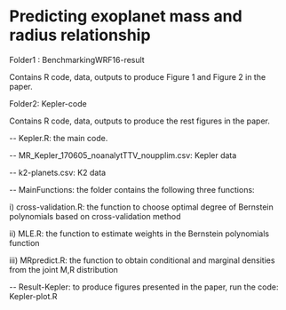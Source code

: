 # Predicting exoplanet mass and radius relationship

Folder1 : BenchmarkingWRF16-result

Contains R code, data, outputs to produce Figure 1 and Figure 2 in the paper. 

Folder2: Kepler-code

Contains R code, data, outputs to produce the rest figures in the paper. 
 
-- Kepler.R: the main code.

-- MR_Kepler_170605_noanalytTTV_noupplim.csv: Kepler data

-- k2-planets.csv: K2 data

-- MainFunctions: the folder contains the following three functions:

i) cross-validation.R: the function to choose optimal degree of Bernstein polynomials based on cross-validation method

ii) MLE.R: the function to estimate weights in the Bernstein polynomials function

iii) MRpredict.R: the function to obtain conditional and marginal densities from the joint M,R distribution

-- Result-Kepler: to produce figures presented in the paper, run the code: Kepler-plot.R 
